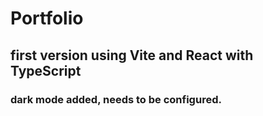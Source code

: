 # Portfolio

## first version using Vite and React with TypeScript

### dark mode added, needs to be configured.